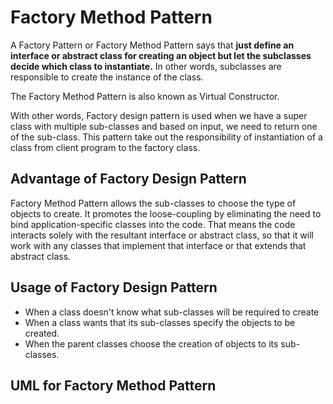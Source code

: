 # Factory Method Pattern

A Factory Pattern or Factory Method Pattern says that __just define an interface or abstract class for creating an object but let the subclasses decide which class to instantiate.__ In other words, subclasses are responsible to create the instance of the class.

The Factory Method Pattern is also known as Virtual Constructor.

With other words, Factory design pattern is used when we have a super class with multiple sub-classes and based on input, we need to return one of the sub-class. This pattern take out the responsibility of instantiation of a class from client program to the factory class.

## Advantage of Factory Design Pattern

Factory Method Pattern allows the sub-classes to choose the type of objects to create. It promotes the loose-coupling by eliminating the need to bind application-specific classes into the code. That means the code interacts solely with the resultant interface or abstract class, so that it will work with any classes that implement that interface or that extends that abstract class.

## Usage of Factory Design Pattern

* When a class doesn't know what sub-classes will be required to create
* When a class wants that its sub-classes specify the objects to be created.
* When the parent classes choose the creation of objects to its sub-classes.

## UML for Factory Method Pattern


